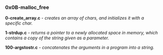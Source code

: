 ### 0x0B-malloc_free ###

**0-create_array.c** - _creates an array of chars, and initializes it with a specific char._

**1-strdup.c** - _returns a pointer to a newly allocated space in memory, which contains a copy of the string given as a parameter._

**100-argstostr.c** - _concatenates the arguments in a program into a string._


